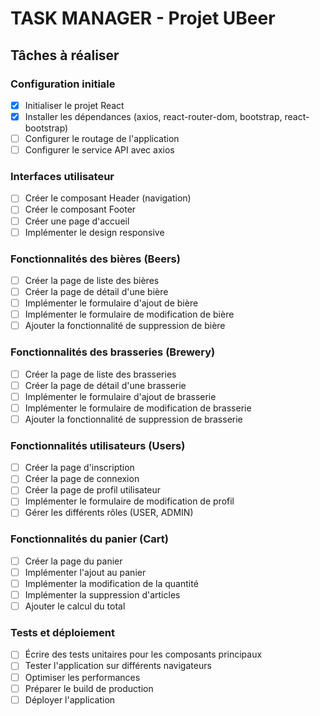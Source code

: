 # TASK MANAGER - Projet UBeer

## Tâches à réaliser

### Configuration initiale
- [x] Initialiser le projet React
- [x] Installer les dépendances (axios, react-router-dom, bootstrap, react-bootstrap)
- [ ] Configurer le routage de l'application
- [ ] Configurer le service API avec axios

### Interfaces utilisateur
- [ ] Créer le composant Header (navigation)
- [ ] Créer le composant Footer
- [ ] Créer une page d'accueil
- [ ] Implémenter le design responsive

### Fonctionnalités des bières (Beers)
- [ ] Créer la page de liste des bières
- [ ] Créer la page de détail d'une bière
- [ ] Implémenter le formulaire d'ajout de bière
- [ ] Implémenter le formulaire de modification de bière
- [ ] Ajouter la fonctionnalité de suppression de bière

### Fonctionnalités des brasseries (Brewery)
- [ ] Créer la page de liste des brasseries
- [ ] Créer la page de détail d'une brasserie
- [ ] Implémenter le formulaire d'ajout de brasserie
- [ ] Implémenter le formulaire de modification de brasserie
- [ ] Ajouter la fonctionnalité de suppression de brasserie

### Fonctionnalités utilisateurs (Users)
- [ ] Créer la page d'inscription
- [ ] Créer la page de connexion
- [ ] Créer la page de profil utilisateur
- [ ] Implémenter le formulaire de modification de profil
- [ ] Gérer les différents rôles (USER, ADMIN)

### Fonctionnalités du panier (Cart)
- [ ] Créer la page du panier
- [ ] Implémenter l'ajout au panier
- [ ] Implémenter la modification de la quantité
- [ ] Implémenter la suppression d'articles
- [ ] Ajouter le calcul du total

### Tests et déploiement
- [ ] Écrire des tests unitaires pour les composants principaux
- [ ] Tester l'application sur différents navigateurs
- [ ] Optimiser les performances
- [ ] Préparer le build de production
- [ ] Déployer l'application
